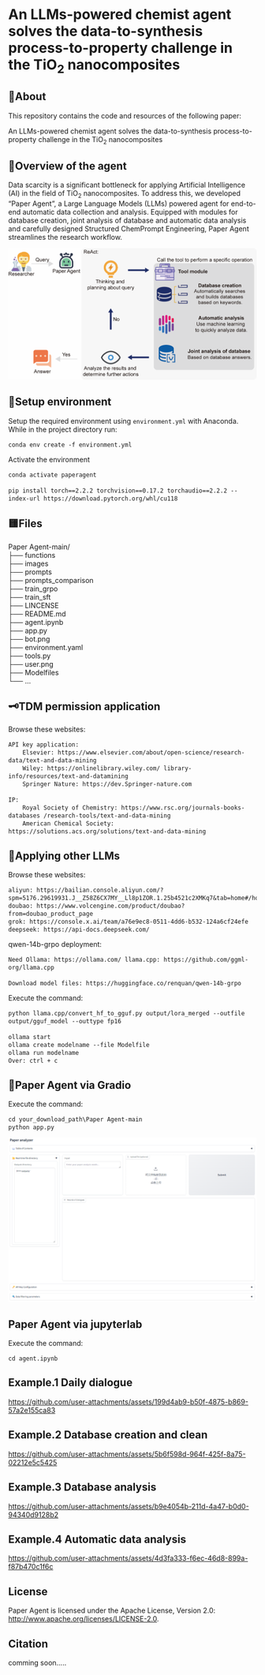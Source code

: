 # An LLMs-powered chemist agent solves the data-to-synthesis process-to-property challenge in the TiO<sub>2</sub> nanocomposites
## 🙌About
This repository contains the code and resources of the following paper:

An LLMs-powered chemist agent solves the data-to-synthesis process-to-property challenge in the TiO<sub>2</sub> nanocomposites

## 📕Overview of the agent
Data scarcity is a significant bottleneck for applying Artificial Intelligence (AI) in the field of TiO<sub>2</sub> nanocomposites. To address this, we developed “Paper Agent”, a Large Language Models (LLMs) powered agent for end-to-end automatic data collection and analysis. Equipped with modules for database creation, joint analysis of database and automatic data analysis and carefully designed Structured ChemPrompt Engineering, Paper Agent streamlines the research workflow.

<p align="center">
<img  src="images/ToC.png"> 
</p>

## 🔧Setup environment
Setup the required environment using `environment.yml` with Anaconda. While in the project directory run:

    conda env create -f environment.yml


Activate the environment

    conda activate paperagent
    
    pip install torch==2.2.2 torchvision==0.17.2 torchaudio==2.2.2 --index-url https://download.pytorch.org/whl/cu118

## 🟨Files

Paper Agent-main/  
├── functions  
├── images    
├── prompts  
├── prompts_comparison  
├── train_grpo    
├── train_sft     
├── LINCENSE    
├── README.md    
├── agent.ipynb     
├── app.py  
├── bot.png   
├── environment.yaml    
├── tools.py  
├── user.png   
├── Modelfiles   
└── ...              
## 🗝️TDM permission application

Browse these websites:

    API key application:
        Elsevier: https://www.elsevier.com/about/open-science/research-data/text-and-data-mining
        Wiley: https://onlinelibrary.wiley.com/ library-info/resources/text-and-datamining
        Springer Nature: https://dev.Springer-nature.com
    
    IP:
        Royal Society of Chemistry: https://www.rsc.org/journals-books-databases /research-tools/text-and-data-mining
        American Chemical Society: https://solutions.acs.org/solutions/text-and-data-mining

## 👋Applying other LLMs

Browse these websites:

    aliyun: https://bailian.console.aliyun.com/?spm=5176.29619931.J__Z58Z6CX7MY__Ll8p1ZOR.1.25b4521c2XMKq7&tab=home#/home
    doubao: https://www.volcengine.com/product/doubao?from=doubao_product_page  
    grok: https://console.x.ai/team/a76e9ec8-0511-4dd6-b532-124a6cf24efe    
    deepseek: https://api-docs.deepseek.com/    

qwen-14b-grpo deployment:

    Need Ollama: https://ollama.com/ llama.cpp: https://github.com/ggml-org/llama.cpp

    Download model files: https://huggingface.co/renquan/qwen-14b-grpo

Execute the command:

    python llama.cpp/convert_hf_to_gguf.py output/lora_merged --outfile output/gguf_model --outtype fp16

    ollama start
    ollama create modelname --file Modelfile
    ollama run modelname
    Over: ctrl + c

## 🚀Paper Agent via Gradio

Execute the command:

    cd your_download_path\Paper Agent-main
    python app.py

<p align="center">
<img  src="images/all.png"> 
</p>

## Paper Agent via jupyterlab

Execute the command:

    cd agent.ipynb


## Example.1 Daily dialogue


https://github.com/user-attachments/assets/199d4ab9-b50f-4875-b869-57a2e155ca83


## Example.2 Database creation and clean


https://github.com/user-attachments/assets/5b6f598d-964f-425f-8a75-02212e5c5425


## Example.3 Database analysis


https://github.com/user-attachments/assets/b9e4054b-211d-4a47-b0d0-94340d9128b2


## Example.4 Automatic data analysis


https://github.com/user-attachments/assets/4d3fa333-f6ec-46d8-899a-f87b470c1f6c

    
## License
Paper Agent is licensed under the Apache License, Version 2.0: http://www.apache.org/licenses/LICENSE-2.0.

## Citation

comming soon.....


